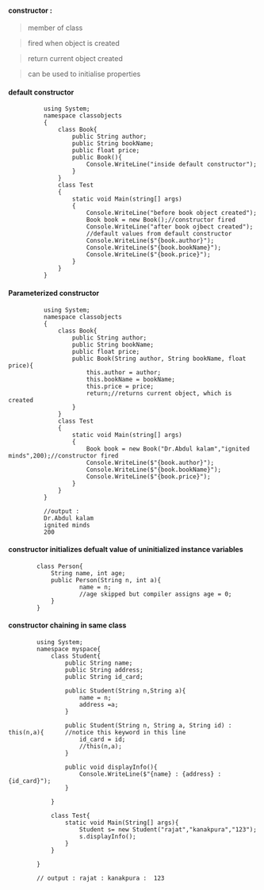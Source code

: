 #### constructor : 
> member of class

> fired when object is created

> return current object created

> can be used to initialise properties

#### default constructor 
              using System;  
              namespace classobjects  
              {            
                  class Book{
                      public String author;
                      public String bookName;
                      public float price;
                      public Book(){
                          Console.WriteLine("inside default constructor");
                      }
                  }
                  class Test  
                  {  
                      static void Main(string[] args)  
                      {  
                          Console.WriteLine("before book object created");
                          Book book = new Book();//constructor fired
                          Console.WriteLine("after book ojbect created");
                          //default values from default constructor                
                          Console.WriteLine($"{book.author}");
                          Console.WriteLine($"{book.bookName}");
                          Console.WriteLine($"{book.price}");
                      }  
                  }  
              }  


#### Parameterized constructor

              using System;  
              namespace classobjects  
              {            
                  class Book{
                      public String author;
                      public String bookName;
                      public float price;
                      public Book(String author, String bookName, float price){
                          this.author = author;
                          this.bookName = bookName;
                          this.price = price;
                          return;//returns current object, which is created
                      }
                  }
                  class Test  
                  {  
                      static void Main(string[] args)  
                      {                  
                          Book book = new Book("Dr.Abdul kalam","ignited minds",200);//constructor fired                
                          Console.WriteLine($"{book.author}");
                          Console.WriteLine($"{book.bookName}");
                          Console.WriteLine($"{book.price}");
                      }  
                  }  
              }  
              
              //output : 
              Dr.Abdul kalam
              ignited minds
              200



#### constructor initializes defualt value of uninitialized instance variables


            class Person{
                String name, int age;
                public Person(String n, int a){
                        name = n;
                        //age skipped but compiler assigns age = 0;
                }
            }
            
            
#### constructor chaining in same class

            using System;
            namespace myspace{
                class Student{
                    public String name;
                    public String address;
                    public String id_card;

                    public Student(String n,String a){
                        name = n;
                        address =a;
                    }

                    public Student(String n, String a, String id) : this(n,a){      //notice this keyword in this line
                        id_card = id;
                        //this(n,a);
                    }

                    public void displayInfo(){
                        Console.WriteLine($"{name} : {address} :  {id_card}");
                    }

                }

                class Test{
                    static void Main(String[] args){
                        Student s= new Student("rajat","kanakpura","123");
                        s.displayInfo();
                    }
                }

            }

            // output : rajat : kanakpura :  123
